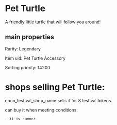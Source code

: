 # Pet Turtle

A friendly little turtle that will follow you around!

## main properties

Rarity: Legendary

Item uid: Pet Turtle Accessory

Sorting priority: 14200

# shops selling Pet Turtle:

coco_festival_shop_name sells it for 8 festival tokens.

  can buy it when meeting conditions: 

    - it is summer
